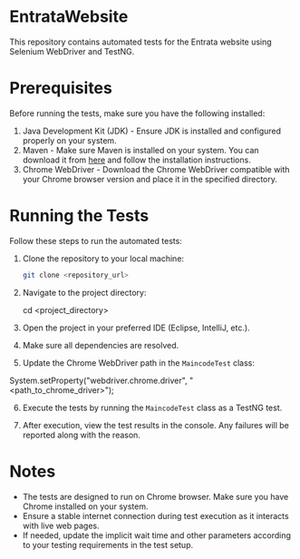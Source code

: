 # EntrataWebsite

This repository contains automated tests for the Entrata website using Selenium WebDriver and TestNG.
 
# Prerequisites
 
Before running the tests, make sure you have the following installed:
 
1. Java Development Kit (JDK) - Ensure JDK is installed and configured properly on your system.
2. Maven - Make sure Maven is installed on your system. You can download it from [here](https://maven.apache.org/download.cgi) and follow the installation instructions.
3. Chrome WebDriver - Download the Chrome WebDriver compatible with your Chrome browser version and place it in the specified directory.
 
# Running the Tests
 
Follow these steps to run the automated tests:
 
1. Clone the repository to your local machine:
 
   ```bash
   git clone <repository_url>
   ```
 
2. Navigate to the project directory:

   cd <project_directory>
  
3. Open the project in your preferred IDE (Eclipse, IntelliJ, etc.).
 
4. Make sure all dependencies are resolved.
 
5. Update the Chrome WebDriver path in the `MaincodeTest` class:
 

System.setProperty("webdriver.chrome.driver", "<path_to_chrome_driver>");

 
6. Execute the tests by running the `MaincodeTest` class as a TestNG test.
 
7. After execution, view the test results in the console. Any failures will be reported along with the reason.
 
# Notes
 
- The tests are designed to run on Chrome browser. Make sure you have Chrome installed on your system.
- Ensure a stable internet connection during test execution as it interacts with live web pages.
- If needed, update the implicit wait time and other parameters according to your testing requirements in the test setup.
